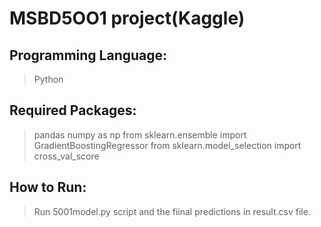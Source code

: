 # MSBD5OO1 project(Kaggle)
## Programming Language:
> Python

## Required Packages:
>  pandas
>  numpy as np
>  from sklearn.ensemble import GradientBoostingRegressor
>  from sklearn.model_selection import cross_val_score

## How to Run:
>  Run 5001model.py script and the fiinal predictions in result.csv file.

